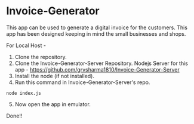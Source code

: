 # Invoice-Generator
This app can be used to generate a digital invoice for the customers. This app has been designed keeping in mind the small businesses and shops.

For Local Host -

1. Clone the repository.
2. Clone the Invoice-Generator-Server Repository.
    Nodejs Server for this app - https://github.com/grvsharma1810/Invoice-Generator-Server
3. Install the node (if not installed).
4. Run this command in Invoice-Generator-Server's repo.
```
node index.js
```
5. Now open the app in emulator.
  
  Done!!
